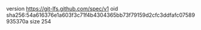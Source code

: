 version https://git-lfs.github.com/spec/v1
oid sha256:54a616376e1a603f3c71f4b4304365bb73f79159d2cfc3ddfafc07589935370a
size 254
